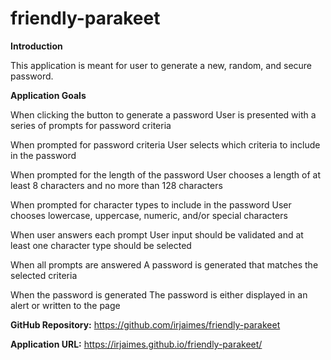 # friendly-parakeet

**Introduction**

This application is meant for user to generate a new, random, and secure password.

**Application Goals**

When clicking the button to generate a password
User is presented with a series of prompts for password criteria

When prompted for password criteria
User selects which criteria to include in the password

When prompted for the length of the password
User chooses a length of at least 8 characters and no more than 128 characters

When prompted for character types to include in the password
User chooses lowercase, uppercase, numeric, and/or special characters

When user answers each prompt
User input should be validated and at least one character type should be selected

When all prompts are answered
A password is generated that matches the selected criteria

When the password is generated
The password is either displayed in an alert or written to the page

**GitHub Repository:** <https://github.com/irjaimes/friendly-parakeet>

**Application URL:** <https://irjaimes.github.io/friendly-parakeet/>
